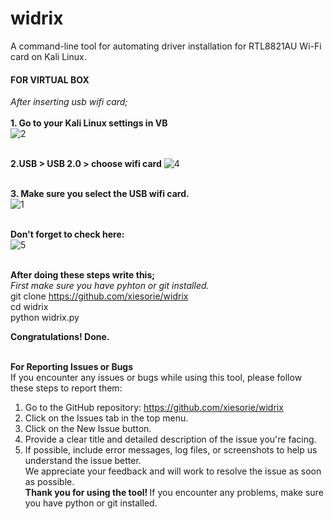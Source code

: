 # widrix
A command-line tool for automating driver installation for RTL8821AU Wi-Fi card on Kali Linux.

<h4>FOR VIRTUAL BOX</h4>

<i>After inserting usb wifi card;</i> <br>
<br>
<b>1. Go to your Kali Linux settings in VB</b> <br>
![2](https://github.com/user-attachments/assets/ec8e5551-0cfe-4550-ba8d-7883ed2b7c69) 
<br>
<br>

<b>2.USB > USB 2.0 > choose wifi card</b> 
![4](https://github.com/user-attachments/assets/3056477f-189d-426a-b259-944c5e6d5334)
<br>
<br>

<b>3. Make sure you select the USB wifi card.</b> <br>
![1](https://github.com/user-attachments/assets/7547979b-2edf-453a-8c00-41d3273ae9e1)
<br>
<br>

<b>Don't forget to check here:</b> <br>
![5](https://github.com/user-attachments/assets/15d159c6-3311-4560-b382-e7ed08e92973)
<br>
<br>

<b>After doing these steps write this;</b> <br>
<i>First make sure you have pyhton or git installed.</i> <br>
git clone https://github.com/xiesorie/widrix <br>
cd widrix <br>
python widrix.py <br>

<b>Congratulations! Done.</b> <br> <br>

<b>For Reporting Issues or Bugs</b> 
<br>
If you encounter any issues or bugs while using this tool, please follow these steps to report them: 
1. Go to the GitHub repository: https://github.com/xiesorie/widrix <br>
2. Click on the Issues tab in the top menu. <br>
3. Click on the New Issue button. <br>
4. Provide a clear title and detailed description of the issue you're facing. <br>
5. If possible, include error messages, log files, or screenshots to help us understand the issue better. <br>
We appreciate your feedback and will work to resolve the issue as soon as possible. <br> 
<b>Thank you for using the tool! </b>
If you encounter any problems, make sure you have python or git installed.</i>
<br><br><br>



